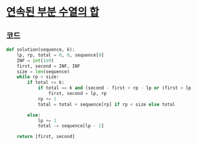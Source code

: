 # [연속된 부분 수열의 합](https://school.programmers.co.kr/learn/courses/30/lessons/178870)

## 코드
```python
def solution(sequence, k):
    lp, rp, total = 0, 0, sequence[0]
    INF = int(1e9)
    first, second = INF, INF
    size = len(sequence)
    while rp < size:
        if total <= k:
            if total == k and (second - first > rp - lp or (first > lp and second > rp)):
                first, second = lp, rp
            rp += 1
            total = total + sequence[rp] if rp < size else total

        else:
            lp += 1
            total -= sequence[lp - 1]

    return [first, second]

```